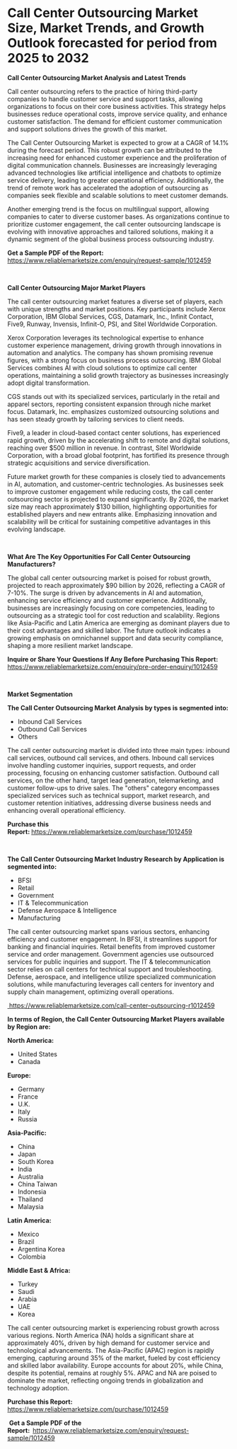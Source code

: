 <p><h1>Call Center Outsourcing Market Size, Market Trends, and Growth Outlook forecasted for period from 2025 to 2032</h1></p><p><strong>Call Center Outsourcing Market Analysis and Latest Trends</strong></p>
<p><p>Call center outsourcing refers to the practice of hiring third-party companies to handle customer service and support tasks, allowing organizations to focus on their core business activities. This strategy helps businesses reduce operational costs, improve service quality, and enhance customer satisfaction. The demand for efficient customer communication and support solutions drives the growth of this market.</p><p>The Call Center Outsourcing Market is expected to grow at a CAGR of 14.1% during the forecast period. This robust growth can be attributed to the increasing need for enhanced customer experience and the proliferation of digital communication channels. Businesses are increasingly leveraging advanced technologies like artificial intelligence and chatbots to optimize service delivery, leading to greater operational efficiency. Additionally, the trend of remote work has accelerated the adoption of outsourcing as companies seek flexible and scalable solutions to meet customer demands.</p><p>Another emerging trend is the focus on multilingual support, allowing companies to cater to diverse customer bases. As organizations continue to prioritize customer engagement, the call center outsourcing landscape is evolving with innovative approaches and tailored solutions, making it a dynamic segment of the global business process outsourcing industry.</p></p>
<p><strong>Get a Sample PDF of the Report:&nbsp;</strong> <a href="https://www.reliablemarketsize.com/enquiry/request-sample/1012459?utm_campaign=2482&utm_medium=2&utm_source=Github&utm_content=ia&utm_term=18042025&utm_id=call-center-outsourcing">https://www.reliablemarketsize.com/enquiry/request-sample/1012459</a></p>
<p>&nbsp;</p>
<p><strong>Call Center Outsourcing Major Market Players</strong></p>
<p><p>The call center outsourcing market features a diverse set of players, each with unique strengths and market positions. Key participants include Xerox Corporation, IBM Global Services, CGS, Datamark, Inc., Infinit Contact, Five9, Runway, Invensis, Infinit-O, PSI, and Sitel Worldwide Corporation.</p><p>Xerox Corporation leverages its technological expertise to enhance customer experience management, driving growth through innovations in automation and analytics. The company has shown promising revenue figures, with a strong focus on business process outsourcing. IBM Global Services combines AI with cloud solutions to optimize call center operations, maintaining a solid growth trajectory as businesses increasingly adopt digital transformation.</p><p>CGS stands out with its specialized services, particularly in the retail and apparel sectors, reporting consistent expansion through niche market focus. Datamark, Inc. emphasizes customized outsourcing solutions and has seen steady growth by tailoring services to client needs.</p><p>Five9, a leader in cloud-based contact center solutions, has experienced rapid growth, driven by the accelerating shift to remote and digital solutions, reaching over $500 million in revenue. In contrast, Sitel Worldwide Corporation, with a broad global footprint, has fortified its presence through strategic acquisitions and service diversification.</p><p>Future market growth for these companies is closely tied to advancements in AI, automation, and customer-centric technologies. As businesses seek to improve customer engagement while reducing costs, the call center outsourcing sector is projected to expand significantly. By 2026, the market size may reach approximately $130 billion, highlighting opportunities for established players and new entrants alike. Emphasizing innovation and scalability will be critical for sustaining competitive advantages in this evolving landscape.</p></p>
<p>&nbsp;</p>
<p><strong>What Are The Key Opportunities For Call Center Outsourcing Manufacturers?</strong></p>
<p><p>The global call center outsourcing market is poised for robust growth, projected to reach approximately $90 billion by 2026, reflecting a CAGR of 7-10%. The surge is driven by advancements in AI and automation, enhancing service efficiency and customer experience. Additionally, businesses are increasingly focusing on core competencies, leading to outsourcing as a strategic tool for cost reduction and scalability. Regions like Asia-Pacific and Latin America are emerging as dominant players due to their cost advantages and skilled labor. The future outlook indicates a growing emphasis on omnichannel support and data security compliance, shaping a more resilient market landscape.</p></p>
<p><strong>Inquire or Share Your Questions If Any Before Purchasing This Report:</strong> <a href="https://www.reliablemarketsize.com/enquiry/pre-order-enquiry/1012459?utm_campaign=2482&utm_medium=2&utm_source=Github&utm_content=ia&utm_term=18042025&utm_id=call-center-outsourcing">https://www.reliablemarketsize.com/enquiry/pre-order-enquiry/1012459</a></p>
<p>&nbsp;</p>
<p><strong>Market Segmentation</strong></p>
<p><strong>The Call Center Outsourcing Market Analysis by types is segmented into:</strong></p>
<p><ul><li>Inbound Call Services</li><li>Outbound Call Services</li><li>Others</li></ul></p>
<p><p>The call center outsourcing market is divided into three main types: inbound call services, outbound call services, and others. Inbound call services involve handling customer inquiries, support requests, and order processing, focusing on enhancing customer satisfaction. Outbound call services, on the other hand, target lead generation, telemarketing, and customer follow-ups to drive sales. The "others" category encompasses specialized services such as technical support, market research, and customer retention initiatives, addressing diverse business needs and enhancing overall operational efficiency.</p></p>
<p><strong>Purchase this Report:&nbsp;</strong><a href="https://www.reliablemarketsize.com/purchase/1012459?utm_campaign=2482&utm_medium=2&utm_source=Github&utm_content=ia&utm_term=18042025&utm_id=call-center-outsourcing">https://www.reliablemarketsize.com/purchase/1012459</a></p>
<p>&nbsp;</p>
<p><strong>The Call Center Outsourcing Market Industry Research by Application is segmented into:</strong></p>
<p><ul><li>BFSI</li><li>Retail</li><li>Government</li><li>IT & Telecommunication</li><li>Defense Aerospace & Intelligence</li><li>Manufacturing</li></ul></p>
<p><p>The call center outsourcing market spans various sectors, enhancing efficiency and customer engagement. In BFSI, it streamlines support for banking and financial inquiries. Retail benefits from improved customer service and order management. Government agencies use outsourced services for public inquiries and support. The IT & telecommunication sector relies on call centers for technical support and troubleshooting. Defense, aerospace, and intelligence utilize specialized communication solutions, while manufacturing leverages call centers for inventory and supply chain management, optimizing overall operations.</p></p>
<p><a href="https://www.reliablemarketsize.com/call-center-outsourcing-r1012459?utm_campaign=2482&utm_medium=2&utm_source=Github&utm_content=ia&utm_term=18042025&utm_id=call-center-outsourcing">&nbsp;https://www.reliablemarketsize.com/call-center-outsourcing-r1012459</a></p>
<p><strong>In terms of Region, the Call Center Outsourcing Market Players available by Region are:</strong></p>
<p>
    <p> <strong> North America: </strong>
        <ul>
            <li>United States</li>
            <li>Canada</li>
        </ul>
        </p> 
    <p> <strong> Europe: </strong>
        <ul>
            <li>Germany</li>
            <li>France</li>
            <li>U.K.</li>
            <li>Italy</li>
            <li>Russia</li>
        </ul>
        </p> 
    <p> <strong> Asia-Pacific: </strong>
        <ul>
            <li>China</li>
            <li>Japan</li>
            <li>South Korea</li>
            <li>India</li>
            <li>Australia</li>
            <li>China Taiwan</li>
            <li>Indonesia</li>
            <li>Thailand</li>
            <li>Malaysia</li>
        </ul>
        </p> 
    <p> <strong> Latin America: </strong>
        <ul>
            <li>Mexico</li>
            <li>Brazil</li>
            <li>Argentina Korea</li>
            <li>Colombia</li>
        </ul>
        </p> 
    <p> <strong> Middle East & Africa: </strong>
        <ul>
            <li>Turkey</li>
            <li>Saudi</li>
            <li>Arabia</li>
            <li>UAE</li>
            <li>Korea</li>
        </ul>
    </p>
    </p>
<p><p>The call center outsourcing market is experiencing robust growth across various regions. North America (NA) holds a significant share at approximately 40%, driven by high demand for customer service and technological advancements. The Asia-Pacific (APAC) region is rapidly emerging, capturing around 35% of the market, fueled by cost efficiency and skilled labor availability. Europe accounts for about 20%, while China, despite its potential, remains at roughly 5%. APAC and NA are poised to dominate the market, reflecting ongoing trends in globalization and technology adoption.</p></p>
<p><strong>Purchase this Report: </strong><a href="https://www.reliablemarketsize.com/purchase/1012459?utm_campaign=2482&utm_medium=2&utm_source=Github&utm_content=ia&utm_term=18042025&utm_id=call-center-outsourcing">https://www.reliablemarketsize.com/purchase/1012459</a></p>
<p>&nbsp;<strong>Get a Sample PDF of the Report:&nbsp;&nbsp;</strong><a href="https://www.reliablemarketsize.com/enquiry/request-sample/1012459?utm_campaign=2482&utm_medium=2&utm_source=Github&utm_content=ia&utm_term=18042025&utm_id=call-center-outsourcing">https://www.reliablemarketsize.com/enquiry/request-sample/1012459</a></p>
<p><strong></strong></p>
<p><p></p><p></p><p></p></p>